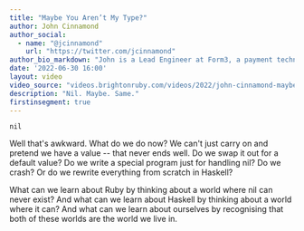 ```yaml
---
title: "Maybe You Aren’t My Type?"
author: John Cinnamond
author_social:
  - name: "@jcinnamond"
    url: "https://twitter.com/jcinnamond"
author_bio_markdown: "John is a Lead Engineer at Form3, a payment technology company. When not coding in Go for a living John can probably be found learning Haskell, reading about mathematics, or having a nice sit down and thinking about what kind of thing programming is."
date: '2022-06-30 16:00'
layout: video
video_source: "videos.brightonruby.com/videos/2022/john-cinnamond-maybe-youre-not-my-type.mp4"
description: "Nil. Maybe. Same."
firstinsegment: true
---
```


`nil`

Well that's awkward. What do we do now? We can't just carry on and pretend we have a value -- that never ends well. Do we swap it out for a default value? Do we write a special program just for handling nil? Do we crash? Or do we rewrite everything from scratch in Haskell?

What can we learn about Ruby by thinking about a world where nil can never exist? And what can we learn about Haskell by thinking about a world where it can? And what can we learn about ourselves by recognising that both of these worlds are the world we live in.